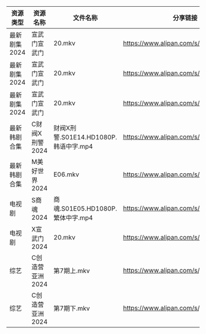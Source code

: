 | 资源类型     | 资源名称       | 文件名称                          | 分享链接                                 | 更新时间                |
| -------- | ---------- | ----------------------------- | ------------------------------------ | ------------------- |
| 最新剧集2024 | 宣武门宣武门     | 20.mkv                        | https://www.alipan.com/s/cHgMm91UCwf | 2024-03-17 00:07:14 |
| 最新剧集2024 | 宣武门宣武门     | 20.mkv                        | https://www.alipan.com/s/cHgMm91UCwf | 2024-03-17 00:07:38 |
| 最新剧集2024 | 宣武门宣武门     | 20.mkv                        | https://www.alipan.com/s/cHgMm91UCwf | 2024-03-17 00:08:02 |
| 最新韩剧合集   | C财阀X刑警2024 | 财阀X刑警.S01E14.HD1080P.韩语中字.mp4 | https://www.alipan.com/s/RXRu5So38tj | 2024-03-17 00:05:10 |
| 最新韩剧合集   | M美好世界2024  | E06.mkv                       | https://www.alipan.com/s/3hVi9iw3g6N | 2024-03-17 00:05:34 |
| 电视剧      | S商魂2024    | 商魂.S01E05.HD1080P.繁体中字.mp4    | https://www.alipan.com/s/eS1JKAJMMwN | 2024-03-17 00:05:37 |
| 电视剧      | X宣武门2024   | 20.mkv                        | https://www.alipan.com/s/EPjGZid2XD5 | 2024-03-17 00:05:42 |
| 综艺       | C创造营亚洲2024 | 第7期上.mkv                      | https://www.alipan.com/s/jpjD5zFeV3H | 2024-03-17 00:06:16 |
| 综艺       | C创造营亚洲2024 | 第7期下.mkv                      | https://www.alipan.com/s/jpjD5zFeV3H | 2024-03-17 00:06:16 |
